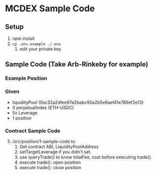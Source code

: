 # MCDEX Sample Code
## Setup
1. npm install
2. `cp .env.example ./.env`
   1. edit your private key
## Sample Code (Take Arb-Rinkeby for example)
### Example Position
### Given
- liquidityPool (0xc32a2dfee97e2babc90a2b5e6aef41e789ef2e13)
- 0 perpetualIndex (ETH-USDC)
- 5x Leverage 
- 1 position
### Contract Sample Code
5. /src/position/1-sample-code.ts: 
   1. Get contract ABI, LiquidityPoolAddress
   2. setTargetLeverage if you didn't set.
   3. use queryTrade() to know totalFee, cost before executing trade().
   4. execute trade(): open position
   5. execute trade(): close position

